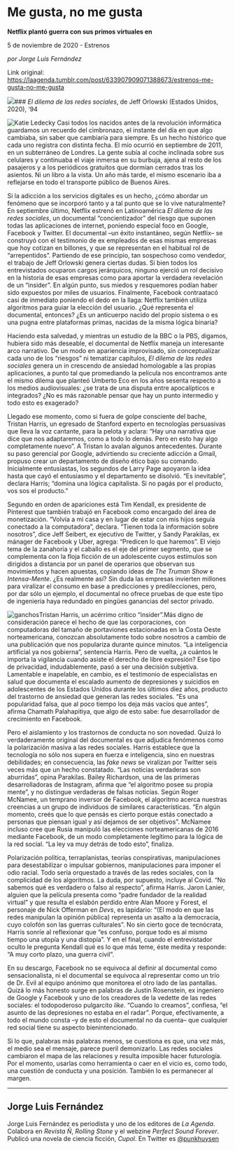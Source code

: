 # Me gusta, no me gusta

**Netflix plantó guerra con sus primos virtuales en**

5 de noviembre de 2020 - Estrenos

_por Jorge Luis Fernández_

Link original: https://laagenda.tumblr.com/post/633907909071388673/estrenos-me-gusta-no-me-gusta

![](https://64.media.tumblr.com/f1f69a1f02c5b14b0b2db33b31d57725/53d0cd6c12db5bd0-42/s500x750/b7d4868ed8e3ddc141c55044eae12e812c14ac83.jpg)### *El dilema de las redes sociales*, de Jeff Orlowski (Estados Unidos, 2020), ‘94

![Katie Ledecky](https://64.media.tumblr.com/d58ee9f12b3bf2d3da0f896f74449044/53d0cd6c12db5bd0-3c/s400x600/f048cfd5ac0da65eaf6f5f41dbe07c3e7494d87c.jpg)
Casi todos los nacidos antes de la revolución informática guardamos un recuerdo del cimbronazo, el instante del día en que algo cambiaba, sin saber que cambiaría para siempre. Es un hecho histórico que cada uno registra con distinta fecha. El mío ocurrió en septiembre de 2011, en un subterráneo de Londres. La gente subía al coche inclinada sobre sus celulares y continuaba el viaje inmersa en su burbuja, ajena al resto de los pasajeros y a los periódicos gratuitos que dormían cerrados tras los asientos. Ni un libro a la vista. Un año más tarde, el mismo escenario iba a reflejarse en todo el transporte público de Buenos Aires.

Si la adicción a los servicios digitales es un hecho, ¿cómo abordar un fenómeno que se incorporó tanto y a tal punto que se lo vive naturalmente? En septiembre último, Netflix estrenó en Latinoamérica *El dilema de las redes sociales*, un documental “concientizador” del riesgo que suponen todas las aplicaciones de internet, poniendo especial foco en Google, Facebook y Twitter. El documental –un éxito instantáneo, según Netflix– se construyó con el testimonio de ex empleados de esas mismas empresas que hoy cotizan en billones, y que se representan en el habitual rol de “arrepentidos”. Partiendo de ese principio, tan sospechoso como vendedor, el trabajo de Jeff Orlowski genera ciertas dudas. Si bien todos los entrevistados ocuparon cargos jerárquicos, ninguno ejerció un rol decisivo en la historia de esas empresas como para aportar la verdadera revelación de un “insider”. En algún punto, sus miedos y resquemores podían haber sido expuestos por miles de usuarios. Finalmente, Facebook contraatacó casi de inmediato poniendo el dedo en la llaga: Netflix también utiliza algoritmos para guiar la elección del usuario. ¿Qué representa el documental, entonces? ¿Es un anticuerpo nacido del propio sistema o es una pugna entre plataformas primas, nacidas de la misma lógica binaria?

Haciendo esta salvedad, y mientras un estudio de la BBC o la PBS, digamos, hubiera sido más deseable, el documental de Netflix maneja un interesante arco narrativo. De un modo en apariencia improvisado, sin conceptualizar cada uno de los “riesgos” ni tematizar capítulos, *El dilema de las redes sociales* genera un in crescendo de ansiedad homologable a las propias aplicaciones, a punto tal que promediando la película nos encontramos ante el mismo dilema que planteó Umberto Eco en los años sesenta respecto a los medios audiovisuales: ¿se trata de una disputa entre apocalípticos e integrados? ¿No es más razonable pensar que hay un punto intermedio y todo esto es exagerado?

Llegado ese momento, como si fuera de golpe consciente del bache, Tristan Harris, un egresado de Stanford experto en tecnologías persuasivas que lleva la voz cantante, para la pelota y aclara: “Hay una narrativa que dice que nos adaptaremos, como a todo lo demás. Pero en esto hay algo completamente nuevo”. A Tristan lo avalan algunos antecedentes. Durante su paso gerencial por Google, advirtiendo su creciente adicción a Gmail, propuso crear un departamento de diseño ético bajo su comando. Inicialmente entusiastas, los segundos de Larry Page apoyaron la idea hasta que cayó el entusiasmo y el departamento se disolvió. “Es inevitable”, declara Harris; “domina una lógica capitalista. Si no pagás por el producto, vos sos el producto.”

Segundo en orden de apariciones está Tim Kendall, ex presidente de Pinterest que también trabajó en Facebook como encargado del área de monetización. “Volvía a mi casa y en lugar de estar con mis hijos seguía conectado a la computadora”, declara. “Tienen toda la información sobre nosotros”, dice Jeff Seibert, ex ejecutivo de Twitter, y Sandy Parakilas, ex mánager de Facebook y Uber, agrega: “Predicen lo que haremos”. El viejo tema de la zanahoria y el caballo es el eje del primer segmento, que se complementa con la floja ficción de un adolescente cuyos estímulos son dirigidos a distancia por un panel de operarios que observan sus movimientos y hacen apuestas, copiando ideas de *The Truman Show* e *Intensa-Mente*. ¿Es realmente así? Sin duda las empresas invierten millones para viralizar el consumo en base a predicciones y predilecciones, pero, por dar sólo un ejemplo, el documental no ofrece pruebas de que este tipo de ingeniería haya redundado en pingües ganancias del sector privado.

![ganchos](https://64.media.tumblr.com/e7dcdcff898df7e6b4fae24c015746c6/53d0cd6c12db5bd0-0a/s500x750/6ad5618618c4d80b612e908af68e2d0acc5864d7.jpg)Tristan Harris, un acérrimo crítico “insider”.Más digno de consideración parece el hecho de que las corporaciones, con computadoras del tamaño de portaviones estacionadas en la Costa Oeste norteamericana, conozcan absolutamente todo sobre nosotros a cambio de una publicación que nos populariza durante quince minutos. “La inteligencia artificial ya nos gobierna”, sentencia Harris. Pero de vuelta, ¿a cuántos le importa la vigilancia cuando asiste el derecho de libre expresión? Ese tipo de privacidad, indudablemente, pasó a ser una decisión subjetiva. Lamentable e inapelable, en cambio, es el testimonio de especialistas en salud que documenta el escalado aumento de depresiones y suicidios en adolescentes de los Estados Unidos durante los últimos diez años, producto del trastorno de ansiedad que generan las redes sociales. “Es una popularidad falsa, que al poco tiempo los deja más vacíos que antes”, afirma Chamath Palahapitiya, que algo de esto sabe: fue desarrollador de crecimiento en Facebook.

Pero el aislamiento y los trastornos de conducta no son novedad. Quizá lo verdaderamente original del documental es que adjudica fenómenos como la polarización masiva a las redes sociales. Harris establece que la tecnología no sólo nos supera en fuerza e inteligencia, sino en nuestras debilidades; en consecuencia, las *fake news* se viralizan por Twitter seis veces más que un hecho constatado. “Las noticias verdaderas son aburridas”, opina Parakilas. Bailey Richardson, una de las primeras desarrolladoras de Instagram, afirma que “el algoritmo posee su propia mente”, y no distingue verdaderas de falsas noticias. Según Roger McNamee, un temprano inversor de Facebook, el algoritmo acerca nuestras creencias a un grupo de individuos de similares características. “En algún momento, creés que lo que pensás es cierto porque estás conectado a personas que piensan igual y así dejamos de ser objetivos”. McNamee incluso cree que Rusia manipuló las elecciones norteamericanas de 2016 mediante Facebook, de un modo completamente legítimo para la lógica de la red social. “La ley va muy detrás de todo esto”, finaliza. 

Polarización política, terraplanistas, teorías conspirativas, manipulaciones para desestabilizar o impulsar gobiernos, manipulaciones para imponer el odio racial. Todo sería orquestado a través de las redes sociales, con la complicidad de los algoritmos. La duda, por supuesto, incluye al Covid. “No sabemos qué es verdadero o falso al respecto”, afirma Harris. Jaron Lanier, alguien que la película presenta como “padre fundador de la realidad virtual” y que resulta el eslabón perdido entre Alan Moore y Forest, el personaje de Nick Offerman en *Devs*, es lapidario: “(El modo en que las redes manipulan la opinión pública) representa un asalto a la democracia, cuyo colofón son las guerras culturales”. No sin cierto goce de tecnócrata, Harris sonríe al reflexionar que “es confuso, porque todo es al mismo tiempo una utopía y una distopía”. Y en el final, cuando el entrevistador oculto le pregunta Kendall qué es lo que más teme, éste medita y responde: “A muy corto plazo, una guerra civil”.

En su descargo, Facebook no se equivoca al definir al documental como sensacionalista, ni el documental se equivoca al representar como un trío de Dr. Evil al equipo anónimo que monitorea el otro lado de las pantallas. Quizá lo más honesto surge en palabras de Justin Rosenstein, ex ingeniero de Google y Facebook y uno de los creadores de la vedette de las redes sociales: el todopoderoso pulgarcito *like*. “Cuando lo creamos”, confiesa, “el asunto de las depresiones no estaba en el radar”. Porque, efectivamente, a todo el mundo consta –y de esto el documental no da cuenta– que cualquier red social tiene su aspecto bienintencionado.

Si lo que, palabras más palabras menos, se cuestiona es que, una vez más, el medio sea el mensaje, parece pueril demonizarlo. Las redes sociales cambiaron el mapa de las relaciones y resulta imposible hacer futurología. Por el momento, usarlas como herramienta o caer en el vicio es, como todo, una cuestión de conducta y una posición. También lo es permanecer al margen.

  




---

Jorge Luis Fernández
--------------------

 Jorge Luis Fernández es periodista y uno de los editores de *La Agenda*. Colabora en *Revista Ñ*, *Rolling Stone* y el webzine *Perfect Sound Forever*. Publicó una novela de ciencia ficción, *Cupol*. En Twitter es [@punkhuysen](https://twitter.com/punkhuysen) 

